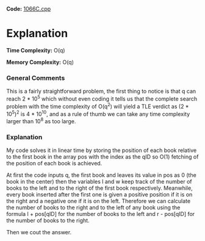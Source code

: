 **Code:** [1066C.cpp](./1066C.cpp)

# Explanation

**Time Complexity:** O(q)

**Memory Complexity:** O(q)

### General Comments

This is a fairly straightforward problem, the first thing to notice is that q can reach 2 * 10<sup>5</sup> which without even coding it tells us that the complete search problem with the time complexity of O(q<sup>2</sup>) will yield a TLE verdict as (2 * 10<sup>5</sup>)<sup>2</sup> is 4 * 10<sup>10</sup>, and as a rule of thumb we can take any time complexity larger than 10<sup>8</sup> as too large.

### Explanation

My code solves it in linear time by storing the position of each book relative to the first book in the array pos with the index as the qID so O(1) fetching of the position of each book is achieved.

At first the code inputs q, the first book and leaves its value in pos as 0 (the book in the center) then the variables l and w keep track of the number of books to the left and to the right of the first book respectively. Meanwhile, every book inserted after the first one is given a positive position if it is on the right and a negative one if it is on the left. Therefore we can calculate the number of books to the right and to the left of any book using the formula l + pos[qID] for the number of books to the left and r - pos[qID] for the number of books to the right.

Then we cout the answer.
